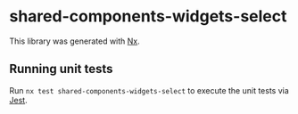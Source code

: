 # shared-components-widgets-select

This library was generated with [Nx](https://nx.dev).

## Running unit tests

Run `nx test shared-components-widgets-select` to execute the unit tests via [Jest](https://jestjs.io).
